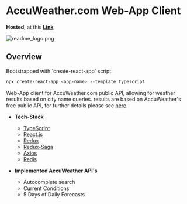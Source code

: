 # AccuWeather.com Web-App Client

__Hosted__, at this [**Link**](http://)

![readme_logo.png](/weather-sagas-client/public/readme_logo.png)

## Overview

Bootstrapped with 'create-react-app' script:

```bash
npx create-react-app <app-name> --template typescript
```

Web-App client for AccuWeather.com public API, allowing for weather results based on city name queries.
results are based on AccuWeather's free public API, for further details please see [here](https://developer.accuweather.com).

- __Tech-Stack__
  - [TypeScript](https://www.typescriptlang.org)
  - [React.js](https://reactjs.org)
  - [Redux](https://redux.js.org)
  - [Redux-Saga](https://redux-saga.js.org)
  - [Axios](https://github.com/axios/axios)
  - [Redis](https://redis.io)

- __Implemented AccuWeather API's__
  - Autocomplete search
  - Current Conditions
  - 5 Days of Daily Forecasts
  